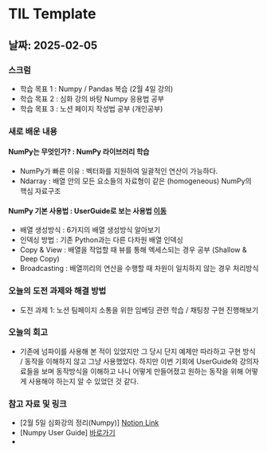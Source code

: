 # TIL Template

## 날짜: 2025-02-05

### 스크럼
- 학습 목표 1 : Numpy / Pandas 복습 (2월 4일 강의)
- 학습 목표 2 : 심화 강의 바탕 Numpy 응용법 공부
- 학습 목표 3 : 노션 페이지 작성법 공부 (개인공부)

### 새로 배운 내용
#### NumPy는 무엇인가? : NumPy 라이브러리 학습
- NumPy가 빠른 이유 : 벡터화를 지원하여 일괄적인 연산이 가능하다.
- Ndarray : 배열 안의 모든 요소들의 자료형이 같은 (homogeneous) NumPy의 핵심 자료구조

#### NumPy 기본 사용법 : UserGuide로 보는 사용법 [이동](#참고-자료-및-링크)
- 배열 생성방식 : 6가지의 배열 생성방식 알아보기
- 인덱싱 방법 : 기존 Python과는 다른 다차원 배열 인덱싱
- Copy & View : 배열을 작업할 때 뷰를 통해 엑세스되는 경우 공부 (Shallow & Deep Copy)
- Broadcasting : 배열끼리의 연산을 수행할 때 차원이 일치하지 않는 경우 처리방식

### 오늘의 도전 과제와 해결 방법
- 도전 과제 1: 노션 팀페이지 소통을 위한 임베딩 관련 학습 / 채팅창 구현 진행해보기

### 오늘의 회고
- 기존에 넘파이를 사용해 본 적이 있었지만 그 당시 단지 예제만 따라하고 구현 방식 / 동작을 이해하지 않고 그냥 사용했었다. 하지만 이번 기회에 UserGuide와 강의자료들을 보며 동작방식을 이해하고 나니 어떻게 만들어졌고 원하는 동작을 위해 어떻게 사용해야 하는지 알 수 있었던 것 같다.

### 참고 자료 및 링크
- [2월 5일 심화강의 정리(Numpy)] [Notion Link](https://www.notion.so/2-5-NumPy-1910c6fd684080008ae1fd8d3b4add0c?pvs=4)
- [Numpy User Guide] [바로가기](https://numpy.org/doc/stable/user/index.html)
- 